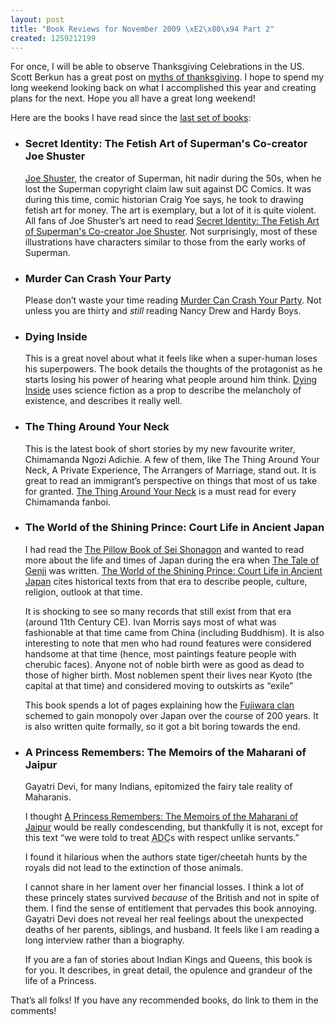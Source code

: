 ```yaml
--- 
layout: post
title: "Book Reviews for November 2009 \xE2\x80\x94 Part 2"
created: 1259212199
---
```

<p>For once, I will be able to observe Thanksgiving Celebrations in the US. Scott Berkun has a great post on <a href="http://www.scottberkun.com/blog/2007/debunking-thanksgiving-myths/">myths of thanksgiving</a>. I hope to spend my long weekend looking back on what I accomplished this year and creating plans for the next. Hope you all have a great long weekend!</p>

<p>Here are the books I have read since the <a href="http://www.nimbupani.com/blog/book-reviews-for-november-2009-part-1.html">last set of books</a>:</p>
<ul>
	<li>
		<h3>Secret Identity: The Fetish Art of Superman's Co-creator Joe Shuster</h3>
		<p><a href="http://en.wikipedia.org/wiki/Joe_Shuster" title="Joe Shuster - Wikipedia, the free encyclopedia">Joe Shuster</a>, the creator of Superman, hit nadir during the 50s, when he lost the Superman copyright claim law suit against DC Comics. It was during this time, comic historian  Craig Yoe says, he took to drawing fetish art for money. The art is exemplary, but a lot of it is quite violent. All fans of Joe Shuster’s art need to read <a href="http://www.amazon.com/gp/product/0810996340?ie=UTF8&tag=nimbupani-20&linkCode=as2&camp=1789&creative=390957&creativeASIN=0810996340">Secret Identity: The Fetish Art of Superman's Co-creator Joe Shuster</a>. Not surprisingly, most of these illustrations have characters similar to those from the early works of Superman. 
		</p>
	</li> 
	<li>
		<h3>Murder Can Crash Your Party</h3>
		<p>
			Please don&rsquo;t waste your time reading <a href="http://www.amazon.com/gp/product/0451223845?ie=UTF8&tag=nimbupani-20&linkCode=as2&camp=1789&creative=390957&creativeASIN=0451223845">Murder Can Crash Your Party</a>. Not unless you are thirty and <em>still</em> reading Nancy Drew and Hardy Boys.
		</p>
	</li>
	<li>
		<h3>Dying Inside</h3>
		<p>This is a great novel about what it feels like when a super-human loses his superpowers. The book details the thoughts of the protagonist as he starts losing his power of hearing what people around him think. <a href="http://www.amazon.com/gp/product/0765322307?ie=UTF8&tag=nimbupani-20&linkCode=as2&camp=1789&creative=390957&creativeASIN=0765322307">Dying Inside</a> uses science fiction as a prop to describe the melancholy of existence, and describes it really well.</p>
	</li>
	<li>
		<h3>The Thing Around Your Neck</h3>
		<p>This is the latest book of short stories by my new favourite writer, Chimamanda Ngozi Adichie. A few of them, like The Thing Around Your Neck, A Private Experience, The Arrangers of Marriage, stand out. It is great to read an immigrant’s perspective on things that most of us take for granted. <a href="http://www.amazon.com/gp/product/0307271072?ie=UTF8&tag=nimbupani-20&linkCode=as2&camp=1789&creative=390957&creativeASIN=0307271072">The Thing Around Your Neck</a> is a must read for every Chimamanda fanboi.</p>
	</li>                                                                       
	<li>
		<h3>The World of the Shining Prince: Court Life in Ancient Japan</h3>
		<p>I had read the <a href="http://www.amazon.com/gp/product/1417900695?ie=UTF8&tag=nimbupani-20&linkCode=as2&camp=1789&creative=390957&creativeASIN=1417900695">The Pillow Book of Sei Shonagon</a> and wanted to read more about the life and times of Japan during the era when <a href="http://www.amazon.com/gp/product/014243714X?ie=UTF8&tag=nimbupani-20&linkCode=as2&camp=1789&creative=390957&creativeASIN=014243714X">The Tale of Genji</a> was written. <a href="http://www.amazon.com/gp/product/1568360290?ie=UTF8&tag=nimbupani-20&linkCode=as2&camp=1789&creative=390957&creativeASIN=1568360290">The World of the Shining Prince: Court Life in Ancient Japan</a> cites historical texts from that era to describe people, culture, religion, outlook at that time. 
		</p>              
		<p>It is shocking to see so many records that still exist from that era (around 11th Century CE). Ivan Morris says most of what was fashionable at that time came from China (including Buddhism). It is also interesting to note that men who had round features were considered handsome at that time (hence, most paintings feature people with cherubic faces). Anyone not of noble birth were as good as dead to those of higher birth. Most noblemen spent their lives near Kyoto (the capital at that time) and considered moving to outskirts as &ldquo;exile&rdquo;</p>
		<p>This book spends a lot of pages explaining how the <a href="http://en.wikipedia.org/wiki/Fujiwara_clan" title="Fujiwara clan - Wikipedia, the free encyclopedia">Fujiwara clan</a> schemed to gain monopoly over Japan over the course of 200 years. It is also written quite formally, so it got a bit boring towards the end.</p>
	</li>                                                    
	<li>
		<h3>A Princess Remembers: The Memoirs of the Maharani of Jaipur</h3>
		<p>Gayatri Devi, for many Indians, epitomized the fairy tale reality of Maharanis. </p>
		<p>I thought <a href="http://www.amazon.com/gp/product/8171673074?ie=UTF8&tag=nimbupani-20&linkCode=as2&camp=1789&creative=390957&creativeASIN=8171673074">A Princess Remembers: The Memoirs of the Maharani of Jaipur</a> would be really condescending, but thankfully it is not, except for this text &ldquo;we were told to treat <abbr title="Aide-de-Camp">ADC</abbr>s with respect unlike servants.&rdquo;</p>
		<p>I found it hilarious when the authors state tiger/cheetah hunts by the royals did not lead to the extinction of those animals.</p>
		<p>I cannot share in her lament over her financial losses. I think a lot of these princely states survived <em>because</em> of the British and not in spite of them. I find the sense of entitlement that pervades this book annoying. Gayatri Devi does not reveal her real feelings about the unexpected deaths of her parents, siblings, and husband. It feels like I am reading a long interview rather than a biography.</p>   
		<p>If you are a fan of stories about Indian Kings and Queens, this book is for you. It describes, in great detail, the opulence and grandeur of the life of a Princess.</p>
	</li>
</ul> 
<p>That’s all folks! If you have any recommended books, do link to them in the comments!</p>
